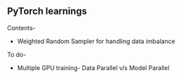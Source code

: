 ## PyTorch learnings

Contents-
- Weighted Random Sampler for handling data imbalance

To do-
- Multiple GPU training- Data Parallel v/s Model Parallel
